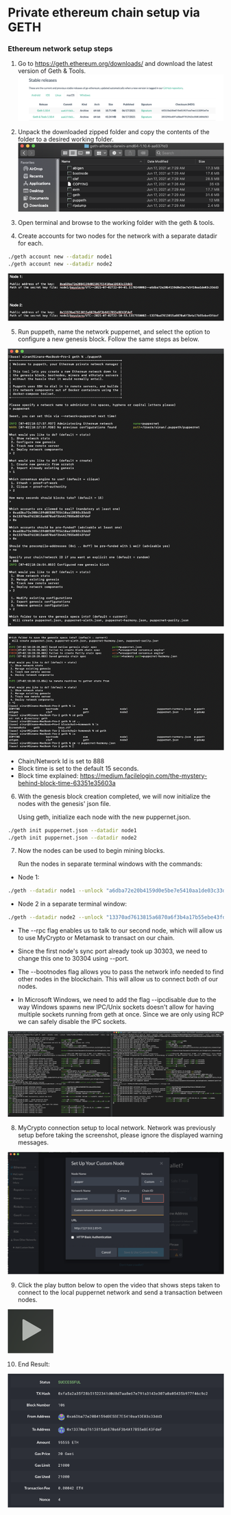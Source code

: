 
# Private ethereum chain setup via GETH

### Ethereum network setup steps

1) Go to https://geth.ethereum.org/downloads/ and download the latest version of Geth & Tools.
![image](screenshots/geth.png)

2) Unpack the downloaded zipped folder and copy the contents of the folder to a desired working folder.
![image](screenshots/geth_folder.png)


3) Open terminal and browse to the working folder with the geth & tools.

4) Create accounts for two nodes for the network with a separate datadir for each.

```bash
./geth account new --datadir node1
./geth account new --datadir node2
```
![image](screenshots/node_keys.png)

5) Run puppeth, name the network puppernet, and select the option to configure a new genesis block. Follow the same steps as below.

![image](screenshots/puppeth_config_1of2.png)


![image](screenshots/puppeth_config_2of2.png)

- Chain/Network Id is set to 888
- Block time is set to the default 15 seconds. 
- Block time explained: https://medium.facilelogin.com/the-mystery-behind-block-time-63351e35603a

6) With the genesis block creation completed, we will now initialize the nodes with the genesis' json file. 

    Using geth, initialize each node with the new puppernet.json.

```bash
./geth init puppernet.json --datadir node1
./geth init puppernet.json --datadir node2
```

7) Now the nodes can be used to begin mining blocks.

    Run the nodes in separate terminal windows with the commands:
    
- Node 1:

```bash
./geth --datadir node1 --unlock "a6dba72e20b4159d0e5be7e5410aa1de03c33dd3" --mine --rpc --allow-insecure-unlock
```

- Node 2 in a separate terminal window:
    

```bash
./geth --datadir node2 --unlock "13370ad7613815a6870a6f3b4a17b55ebe43fdef" --mine --port 30304 --bootnodes "enode://d3fe5bea6704b4305f593eecd15678cf9882f44ffb83e5d8cf34c2a236d3847727fd4b7f00b32a87711b5299e31de49701c532847197f74c0ff9edee93c44df4@127.0.0.1:30303" --ipcdisable --allow-insecure-unlock
```

- The --rpc flag enables us to talk to our second node, which will allow us to use MyCrypto or Metamask to transact on our chain.


- Since the first node's sync port already took up 30303, we need to change this one to 30304 using --port.


- The --bootnodes flag allows you to pass the network info needed to find other nodes in the blockchain. This will allow us to connect both of our nodes.

- In Microsoft Windows, we need to add the flag --ipcdisable due to the way Windows spawns new IPC/Unix sockets doesn't allow for having multiple sockets running from geth at once. Since we are only using RCP we can safely disable the IPC sockets.

![image](screenshots/both_nodes.png)

8) MyCrypto connection setup to local network. Network was previously setup before taking the screenshot, please ignore the displayed warning messages.

![image](screenshots/mycrypto_network.png)

9) Click the play button below to open the video that shows steps taken to connect to the local puppernet network and send a transaction between nodes.

<a href="https://drive.google.com/file/d/1GdTLWNsgL_y94klDzEVKgUGUi8IL5az_/view" title="Link Title"><img src="screenshots/play.png" alt="Alternate Text" /></a>

10) End Result:

![image](screenshots/eth_transaction.png)
